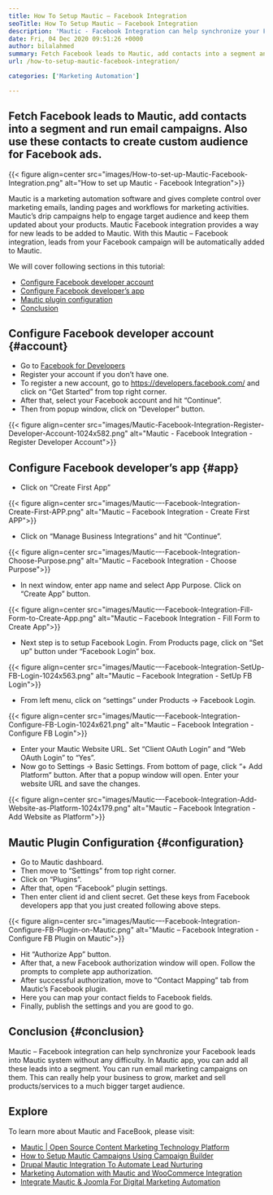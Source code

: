 ```yaml
---
title: How To Setup Mautic – Facebook Integration
seoTitle: How To Setup Mautic – Facebook Integration
description: 'Mautic - Facebook Integration can help synchronize your Facebook leads into Mautic system without any difficulty and then use them in marketing campaigns.'
date: Fri, 04 Dec 2020 09:51:26 +0000
author: bilalahmed
summary: Fetch Facebook leads to Mautic, add contacts into a segment and run email campaigns. Also use these contacts to create custom audience for Facebook ads.
url: /how-to-setup-mautic-facebook-integration/

categories: ['Marketing Automation']

---
```

## Fetch Facebook leads to Mautic, add contacts into a segment and run email campaigns. Also use these contacts to create custom audience for Facebook ads.

{{< figure align=center src="images/How-to-set-up-Mautic-Facebook-Integration.png" alt="How to set up Mautic - Facebook Integration">}}  

Mautic is a marketing automation software and gives complete control over marketing emails, landing pages and workflows for marketing activities.  Mautic’s drip campaigns help to engage target audience and keep them updated about your products. Mautic Facebook integration provides a way for new leads to be added to Mautic. With this Mautic – Facebook integration, leads from your Facebook campaign will be automatically added to Mautic. 

We will cover following sections in this tutorial:

  * [Configure Facebook developer account][1]
  * [Configure Facebook developer’s app][2]
  * [Mautic plugin configuration][3]
  * [Conclusion][4]

## Configure Facebook developer account {#account}

  * Go to [Facebook for Developers][5]
  * Register your account if you don’t have one.
  * To register a new account, go to <https://developers.facebook.com/> and click on “Get Started” from top right corner.
  * After that, select your Facebook account and hit “Continue”.
  * Then from popup window, click on “Developer” button.

{{< figure align=center src="images/Mautic-Facebook-Integration-Register-Developer-Account-1024x582.png" alt="Mautic - Facebook Integration - Register Developer Account">}}  

## Configure Facebook developer’s app {#app}

  * Click on “Create First App”

{{< figure align=center src="images/Mautic-–-Facebook-Integration-Create-First-APP.png" alt="Mautic – Facebook Integration - Create First APP">}}  

  * Click on “Manage Business Integrations” and hit “Continue”.

{{< figure align=center src="images/Mautic-–-Facebook-Integration-Choose-Purpose.png" alt="Mautic – Facebook Integration - Choose Purpose">}}  

  * In next window, enter app name and select App Purpose. Click on “Create App” button.

{{< figure align=center src="images/Mautic-–-Facebook-Integration-Fill-Form-to-Create-App.png" alt="Mautic – Facebook Integration - Fill Form to Create App">}}  

  * Next step is to setup Facebook Login. From Products page, click on “Set up” button under “Facebook Login” box.

{{< figure align=center src="images/Mautic-–-Facebook-Integration-SetUp-FB-Login-1024x563.png" alt="Mautic – Facebook Integration - SetUp FB Login">}}  

  * From left menu, click on “settings” under Products -> Facebook Login.

{{< figure align=center src="images/Mautic-–-Facebook-Integration-Configure-FB-Login-1024x621.png" alt="Mautic – Facebook Integration - Configure FB Login">}}  

  * Enter your Mautic Website URL. Set “Client OAuth Login” and “Web OAuth Login” to “Yes”.
  * Now go to Settings -> Basic Settings. From bottom of page, click “+ Add Platform” button. After that a popup window will open. Enter your website URL and save the changes.

{{< figure align=center src="images/Mautic-–-Facebook-Integration-Add-Website-as-Platform-1024x179.png" alt="Mautic – Facebook Integration - Add Website as Platform">}}  

## Mautic Plugin Configuration {#configuration}

  * Go to Mautic dashboard.
  * Then move to “Settings” from top right corner.
  * Click on “Plugins”.
  * After that, open “Facebook” plugin settings.
  * Then enter client id and client secret. Get these keys from Facebook developers app that you just created following above steps.

{{< figure align=center src="images/Mautic-–-Facebook-Integration-Configure-FB-Plugin-on-Mautic.png" alt="Mautic – Facebook Integration - Configure FB Plugin on Mautic">}}  

  * Hit “Authorize App” button.
  * After that, a new Facebook authorization window will open. Follow the prompts to complete app authorization. 
  * After successful authorization, move to “Contact Mapping” tab from Mautic’s Facebook plugin.
  * Here you can map your contact fields to Facebook fields.
  * Finally, publish the settings and you are good to go.

## Conclusion {#conclusion}

Mautic – Facebook integration can help synchronize your Facebook leads into Mautic system without any difficulty. In Mautic app, you can add all these leads into a segment. You can run email marketing campaigns on them. This can really help your business to grow, market and sell products/services to a much bigger target audience. 

## Explore

To learn more about Mautic and FaceBook, please visit:

  * [Mautic | Open Source Content Marketing Technology Platform][6]
  * [How to Setup Mautic Campaigns Using Campaign Builder][7]
  * [Drupal Mautic Integration To Automate Lead Nurturing][8]
  * [Marketing Automation with Mautic and WooCommerce Integration][9]
  * [Integrate Mautic & Joomla For Digital Marketing Automation][10]

 [1]: #account
 [2]: #app
 [3]: #configuration
 [4]: #conclusion
 [5]: https://developers.facebook.com/docs/apps#register
 [6]: https://products.containerize.com/marketing-automation/mautic
 [7]: https://blog.containerize.com/marketing-automation/how-to-setup-marketing-campaigns-using-mautic-campaign-builder/

 [8]: https://blog.containerize.com/content-management/drupal-tutorial-automate-lead-growth-with-drupal-mautic/
 [9]: https://blog.containerize.com/blogging/marketing-automation-using-mautic-and-wordpress-woocommerce/

 [10]: https://blog.containerize.com/content-management/integrate-mautic-with-joomla-for-marketing-automation/
